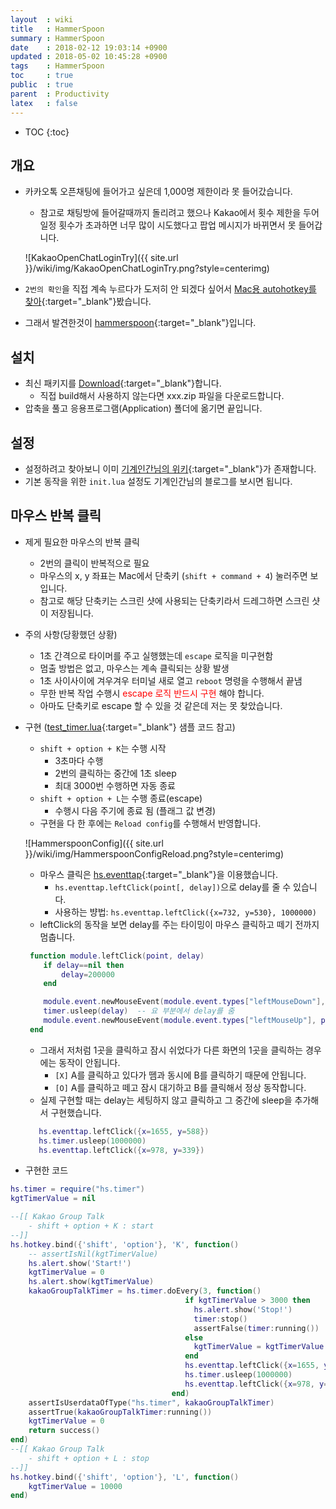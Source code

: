 ```yaml
---
layout  : wiki
title   : HammerSpoon
summary : HammerSpoon
date    : 2018-02-12 19:03:14 +0900
updated : 2018-05-02 10:45:28 +0900
tags    : HammerSpoon
toc     : true
public  : true
parent  : Productivity
latex   : false
---
```

* TOC
{:toc}

## 개요
* 카카오톡 오픈채팅에 들어가고 싶은데 1,000명 제한이라 못 들어갔습니다.
  * 참고로 채팅방에 들어갈때까지 돌리려고 했으나 Kakao에서 횟수 제한을 두어 일정 횟수가 초과하면 너무 많이 시도했다고 팝업 메시지가 바뀌면서 못 들어갑니다.
  
  ![KakaoOpenChatLoginTry]({{ site.url }}/wiki/img/KakaoOpenChatLoginTry.png?style=centerimg)
  
* `2번의 확인`을 직접 계속 누르다가 도저히 안 되겠다 싶어서 [Mac용 autohotkey를 찾아](https://apple.stackexchange.com/a/220913){:target="_blank"}봤습니다.
* 그래서 발견한것이 [hammerspoon](http://www.hammerspoon.org/){:target="_blank"}입니다.

## 설치
* 최신 패키지를 [Download](https://github.com/Hammerspoon/hammerspoon/releases/latest){:target="_blank"}합니다.
  * 직접 build해서 사용하지 않는다면 xxx.zip 파일을 다운로드합니다.
* 압축을 풀고 응용프로그램(Application) 폴더에 옮기면 끝입니다.

## 설정
* 설정하려고 찾아보니 이미 [기계인간님의 위키](https://johngrib.github.io/wiki/hammerspoon/){:target="_blank"}가 존재합니다.
* 기본 동작을 위한 `init.lua` 설정도 기계인간님의 블로그를 보시면 됩니다.

## 마우스 반복 클릭
* 제게 필요한 마우스의 반복 클릭
  * 2번의 클릭이 반복적으로 필요
  * 마우스의 x, y 좌표는 Mac에서 단축키 (`shift + command + 4`) 눌러주면 보입니다.
  * 참고로 해당 단축키는 스크린 샷에 사용되는 단축키라서 드레그하면 스크린 샷이 저장됩니다.

* 주의 사항(당황했던 상황)
  * 1초 간격으로 타이머를 주고 실행했는데 `escape` 로직을 미구현함
  * 멈출 방법은 없고, 마우스는 계속 클릭되는 상황 발생
  * 1초 사이사이에 겨우겨우 터미널 새로 열고 `reboot` 명령을 수행해서 끝냄
  * 무한 반복 작업 수행시 <span style="color:red">escape 로직 반드시 구현</span> 해야 합니다.
  * 아마도 단축키로 escape 할 수 있을 것 같은데 저는 못 찾았습니다.

* 구현 ([test_timer.lua](https://github.com/Hammerspoon/hammerspoon/blob/master/extensions/timer/test_timer.lua){:target="_blank"} 샘플 코드 참고)
  * `shift + option + K`는 수행 시작 
	* 3초마다 수행
    * 2번의 클릭하는 중간에 1초 sleep
	* 최대 3000번 수행하면 자동 종료 
  * `shift + option + L`는 수행 종료(escape)
    * 수행시 다음 주기에 종료 됨 (플래그 값 변경) 
  * 구현을 다 한 후에는 `Reload config`를 수행해서 반영합니다.

  ![HammerspoonConfig]({{ site.url }}/wiki/img/HammerspoonConfigReload.png?style=centerimg)

  * 마우스 클릭은 [hs.eventtap](http://www.hammerspoon.org/docs/hs.eventtap.html){:target="_blank"}을 이용했습니다.
    * `hs.eventtap.leftClick(point[, delay])`으로 delay를 줄 수 있습니다.
    * 사용하는 뱡법: `hs.eventtap.leftClick({x=732, y=530}, 1000000)`
  * leftClick의 동작을 보면 delay를 주는 타이밍이 마우스 클릭하고 떼기 전까지 멈춥니다.

  ```lua
   function module.leftClick(point, delay)
      if delay==nil then
          delay=200000
      end
  
      module.event.newMouseEvent(module.event.types["leftMouseDown"], point):post()
      timer.usleep(delay)  -- 요 부분에서 delay를 줌
      module.event.newMouseEvent(module.event.types["leftMouseUp"], point):post()
   end 
  ```
  * 그래서 저처럼 1곳을 클릭하고 잠시 쉬었다가 다른 화면의 1곳을 클릭하는 경우에는 동작이 안됩니다.
    * `[X]` A를 클릭하고 있다가 뗌과 동시에 B를 클릭하기 때문에 안됩니다.
	* `[O]` A를 클릭하고 떼고 잠시 대기하고 B를 클릭해서 정상 동작합니다.
  * 실제 구현할 때는 delay는 세팅하지 않고 클릭하고 그 중간에 sleep을 추가해서 구현했습니다.	

  ```lua
     hs.eventtap.leftClick({x=1655, y=588})
     hs.timer.usleep(1000000)
     hs.eventtap.leftClick({x=978, y=339})
  ```
 
* 구현한 코드

```lua
hs.timer = require("hs.timer")
kgtTimerValue = nil

--[[ Kakao Group Talk
    - shift + option + K : start
--]]
hs.hotkey.bind({'shift', 'option'}, 'K', function()
    -- assertIsNil(kgtTimerValue)
    hs.alert.show('Start!')
    kgtTimerValue = 0
    hs.alert.show(kgtTimerValue)
    kakaoGroupTalkTimer = hs.timer.doEvery(3, function()
                                       if kgtTimerValue > 3000 then
                                         hs.alert.show('Stop!')
                                         timer:stop()
                                         assertFalse(timer:running())
                                       else
                                         kgtTimerValue = kgtTimerValue + 1
                                       end
                                       hs.eventtap.leftClick({x=1655, y=588})
                                       hs.timer.usleep(1000000)
                                       hs.eventtap.leftClick({x=978, y=339})
                                    end)
    assertIsUserdataOfType("hs.timer", kakaoGroupTalkTimer)
    assertTrue(kakaoGroupTalkTimer:running())
    kgtTimerValue = 0
    return success()
end)
--[[ Kakao Group Talk
    - shift + option + L : stop
--]]
hs.hotkey.bind({'shift', 'option'}, 'L', function()
    kgtTimerValue = 10000
end)
```
